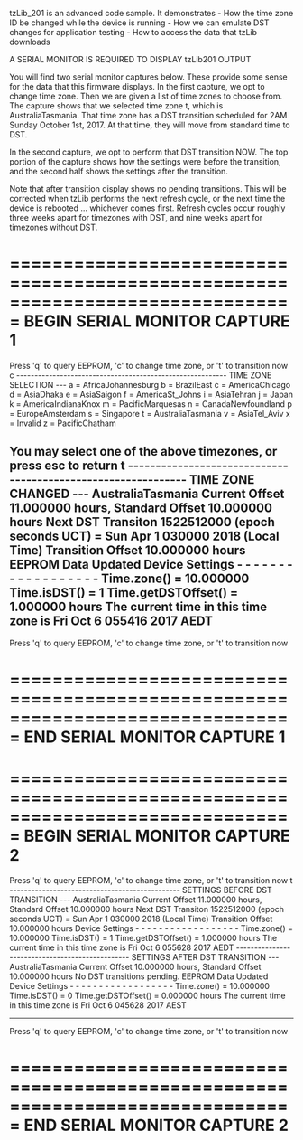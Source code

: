 
tzLib_201 is an advanced code sample. It demonstrates
	-	How the time zone ID be changed while the device is running
	-	How we can emulate DST changes for application testing
    -   How to access the data that tzLib downloads

  A SERIAL MONITOR IS REQUIRED TO DISPLAY tzLib201 OUTPUT 

You will find two serial monitor captures below. These provide some sense for
the data that this firmware displays.  In the first capture, we opt
to change time zone. Then we are given a list of time zones to choose from. The 
capture shows that we selected time zone t, which is AustraliaTasmania. 
That time zone has a DST transition scheduled for 2AM Sunday October 1st, 2017.
At that time, they will move from standard time to DST. 

In the second capture, we opt to perform that DST transition NOW. The top 
portion of the capture shows how the settings were before the transition, and 
the second half shows the settings after the transition. 

Note that after transition display shows no pending transitions.  This will be 
corrected when tzLib performs the next refresh cycle, or the next time the
device is rebooted ... whichever comes first. Refresh cycles occur roughly
three weeks apart for timezones with DST, and nine weeks apart for timezones 
without DST. 


===============================================================================
                        BEGIN SERIAL MONITOR CAPTURE 1 
===============================================================================

Press 'q' to query EEPROM, 'c' to change time zone, or 't' to transition now c
---------------------------------------------------------- TIME ZONE SELECTION ---
   a = AfricaJohannesburg
   b = BrazilEast
   c = AmericaChicago
   d = AsiaDhaka
   e = AsiaSaigon
   f = AmericaSt_Johns
   i = AsiaTehran
   j = Japan
   k = AmericaIndianaKnox
   m = PacificMarquesas
   n = CanadaNewfoundland
   p = EuropeAmsterdam
   s = Singapore
   t = AustraliaTasmania
   v = AsiaTel_Aviv
   x = Invalid
   z = PacificChatham

   You may select one of the above timezones, or press esc to return t
------------------------------------------------------------- TIME ZONE CHANGED ---
AustraliaTasmania
         Current Offset 11.000000 hours, Standard Offset 10.000000 hours
     Next DST Transiton  1522512000 (epoch seconds UCT) = Sun Apr  1 030000 2018 (Local Time)
      Transition Offset 10.000000 hours
            EEPROM Data Updated
Device Settings - - - - - - - - - - - - - - - - - -
            Time.zone() = 10.000000           Time.isDST() = 1
    Time.getDSTOffset() = 1.000000 hours
    The current time in this time zone is Fri Oct  6 055416 2017   AEDT
-----------------------------------------------------------------------------------
Press 'q' to query EEPROM, 'c' to change time zone, or 't' to transition now

===============================================================================
                        END SERIAL MONITOR CAPTURE 1 
===============================================================================


===============================================================================
                       BEGIN SERIAL MONITOR CAPTURE 2 
===============================================================================

Press 'q' to query EEPROM, 'c' to change time zone, or 't' to transition now t
----------------------------------------------- SETTINGS BEFORE DST TRANSITION ---
AustraliaTasmania
         Current Offset 11.000000 hours, Standard Offset 10.000000 hours
     Next DST Transiton  1522512000 (epoch seconds UCT) = Sun Apr  1 030000 2018 (Local Time)
      Transition Offset 10.000000 hours
Device Settings - - - - - - - - - - - - - - - - - -
            Time.zone() = 10.000000           Time.isDST() = 1
    Time.getDSTOffset() = 1.000000 hours
    The current time in this time zone is Fri Oct  6 055628 2017   AEDT
------------------------------------------------ SETTINGS AFTER DST TRANSITION ---
AustraliaTasmania
         Current Offset 10.000000 hours, Standard Offset 10.000000 hours
        No DST transitions pending.
            EEPROM Data Updated
Device Settings - - - - - - - - - - - - - - - - - -
            Time.zone() = 10.000000           Time.isDST() = 0
    Time.getDSTOffset() = 0.000000 hours
    The current time in this time zone is Fri Oct  6 045628 2017   AEST

-----------------------------------------------------------------------------------
Press 'q' to query EEPROM, 'c' to change time zone, or 't' to transition now

===============================================================================
                        END SERIAL MONITOR CAPTURE 2 
===============================================================================